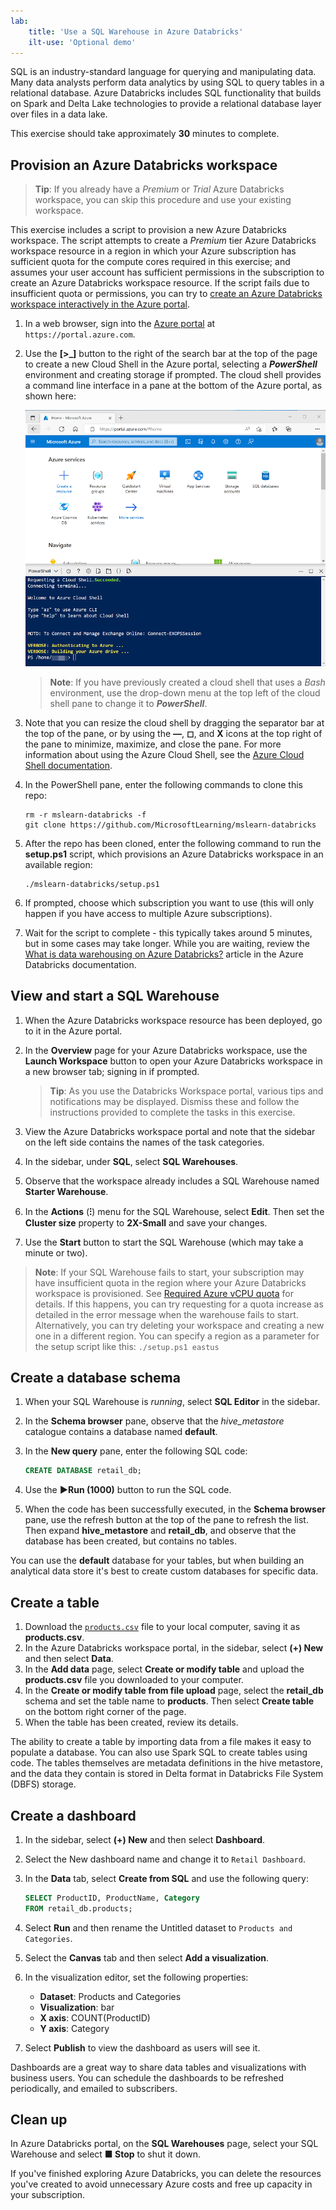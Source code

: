 ```yaml
---
lab:
    title: 'Use a SQL Warehouse in Azure Databricks'
    ilt-use: 'Optional demo'
---
```


SQL is an industry-standard language for querying and manipulating data. Many data analysts perform data analytics by using SQL to query tables in a relational database. Azure Databricks includes SQL functionality that builds on Spark and Delta Lake technologies to provide a relational database layer over files in a data lake.

This exercise should take approximately **30** minutes to complete.

## Provision an Azure Databricks workspace

> **Tip**: If you already have a *Premium* or *Trial* Azure Databricks workspace, you can skip this procedure and use your existing workspace.

This exercise includes a script to provision a new Azure Databricks workspace. The script attempts to create a *Premium* tier Azure Databricks workspace resource in a region in which your Azure subscription has sufficient quota for the compute cores required in this exercise; and assumes your user account has sufficient permissions in the subscription to create an Azure Databricks workspace resource. If the script fails due to insufficient quota or permissions, you can try to [create an Azure Databricks workspace interactively in the Azure portal](https://learn.microsoft.com/azure/databricks/getting-started/#--create-an-azure-databricks-workspace).

1. In a web browser, sign into the [Azure portal](https://portal.azure.com) at `https://portal.azure.com`.
2. Use the **[\>_]** button to the right of the search bar at the top of the page to create a new Cloud Shell in the Azure portal, selecting a ***PowerShell*** environment and creating storage if prompted. The cloud shell provides a command line interface in a pane at the bottom of the Azure portal, as shown here:

    ![Azure portal with a cloud shell pane](./images/cloud-shell.png)

    > **Note**: If you have previously created a cloud shell that uses a *Bash* environment, use the drop-down menu at the top left of the cloud shell pane to change it to ***PowerShell***.

3. Note that you can resize the cloud shell by dragging the separator bar at the top of the pane, or by using the **&#8212;**, **&#9723;**, and **X** icons at the top right of the pane to minimize, maximize, and close the pane. For more information about using the Azure Cloud Shell, see the [Azure Cloud Shell documentation](https://docs.microsoft.com/azure/cloud-shell/overview).

4. In the PowerShell pane, enter the following commands to clone this repo:

    ```
    rm -r mslearn-databricks -f
    git clone https://github.com/MicrosoftLearning/mslearn-databricks
    ```

5. After the repo has been cloned, enter the following command to run the **setup.ps1** script, which provisions an Azure Databricks workspace in an available region:

    ```
    ./mslearn-databricks/setup.ps1
    ```

6. If prompted, choose which subscription you want to use (this will only happen if you have access to multiple Azure subscriptions).
7. Wait for the script to complete - this typically takes around 5 minutes, but in some cases may take longer. While you are waiting, review the [What is data warehousing on Azure Databricks?](https://learn.microsoft.com/azure/databricks/sql/) article in the Azure Databricks documentation.

## View and start a SQL Warehouse

1. When the Azure Databricks workspace resource has been deployed, go to it in the Azure portal.
1. In the **Overview** page for your Azure Databricks workspace, use the **Launch Workspace** button to open your Azure Databricks workspace in a new browser tab; signing in if prompted.

    > **Tip**: As you use the Databricks Workspace portal, various tips and notifications may be displayed. Dismiss these and follow the instructions provided to complete the tasks in this exercise.

1. View the Azure Databricks workspace portal and note that the sidebar on the left side contains the names of the task categories.
1. In the sidebar, under **SQL**, select **SQL Warehouses**.
1. Observe that the workspace already includes a SQL Warehouse named **Starter Warehouse**.
1. In the **Actions** (**&#8285;**) menu for the SQL Warehouse, select **Edit**. Then set the **Cluster size** property to **2X-Small** and save your changes.
1. Use the **Start** button to start the SQL Warehouse (which may take a minute or two).

> **Note**: If your SQL Warehouse fails to start, your subscription may have insufficient quota in the region where your Azure Databricks workspace is provisioned. See [Required Azure vCPU quota](https://docs.microsoft.com/azure/databricks/sql/admin/sql-endpoints#required-azure-vcpu-quota) for details. If this happens, you can try requesting for a quota increase as detailed in the error message when the warehouse fails to start. Alternatively, you can try deleting your workspace and creating a new one in a different region. You can specify a region as a parameter for the setup script like this: `./setup.ps1 eastus`

## Create a database schema

1. When your SQL Warehouse is *running*, select **SQL Editor** in the sidebar.
2. In the **Schema browser** pane, observe that the *hive_metastore* catalogue contains a database named **default**.
3. In the **New query** pane, enter the following SQL code:

    ```sql
   CREATE DATABASE retail_db;
    ```

4. Use the **&#9658;Run (1000)** button to run the SQL code.
5. When the code has been successfully executed, in the **Schema browser** pane, use the refresh button at the top of the pane to refresh the list. Then expand **hive_metastore** and **retail_db**, and observe that the database has been created, but contains no tables.

You can use the **default** database for your tables, but when building an analytical data store it's best to create custom databases for specific data.

## Create a table

1. Download the [`products.csv`](https://raw.githubusercontent.com/MicrosoftLearning/mslearn-databricks/main/data/products.csv) file to your local computer, saving it as **products.csv**.
1. In the Azure Databricks workspace portal, in the sidebar, select **(+) New** and then select **Data**.
1. In the **Add data** page, select **Create or modify table** and upload the **products.csv** file you downloaded to your computer.
1. In the **Create or modify table from file upload** page, select the **retail_db** schema and set the table name to **products**. Then select **Create table** on the bottom right corner of the page.
1. When the table has been created, review its details.

The ability to create a table by importing data from a file makes it easy to populate a database. You can also use Spark SQL to create tables using code. The tables themselves are metadata definitions in the hive metastore, and the data they contain is stored in Delta format in Databricks File System (DBFS) storage.

## Create a dashboard

1. In the sidebar, select **(+) New** and then select **Dashboard**.
2. Select the New dashboard name and change it to `Retail Dashboard`.
3. In the **Data** tab, select **Create from SQL** and use the following query:

    ```sql
   SELECT ProductID, ProductName, Category
   FROM retail_db.products; 
    ```

4. Select **Run** and then rename the Untitled dataset to `Products and Categories`.
5. Select the **Canvas** tab and then select **Add a visualization**.
6. In the visualization editor, set the following properties:
    
    - **Dataset**: Products and Categories
    - **Visualization**: bar
    - **X axis**: COUNT(ProductID)
    - **Y axis**: Category

7. Select **Publish** to view the dashboard as users will see it.

Dashboards are a great way to share data tables and visualizations with business users. You can schedule the dashboards to be refreshed periodically, and emailed to subscribers.

## Clean up

In Azure Databricks portal, on the **SQL Warehouses** page, select your SQL Warehouse and select **&#9632; Stop** to shut it down.

If you've finished exploring Azure Databricks, you can delete the resources you've created to avoid unnecessary Azure costs and free up capacity in your subscription.
